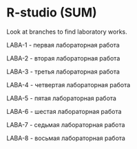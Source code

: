 # R-studio (SUM)
Look at branches to find laboratory works.

LABA-1 - первая лабораторная работа

LABA-2 - вторая лабораторная работа

LABA-3 - третья лабораторная работа

LABA-4 - четвертая лабораторная работа

LABA-5 - пятая лабораторная работа

LABA-6 - шестая лабораторная работа

LABA-7 - седьмая лабораторная работа

LABA-8 - восьмая лабораторная работа
